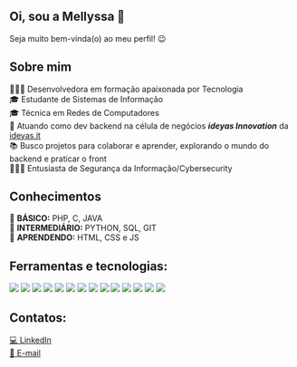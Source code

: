 ## Oi, sou a Mellyssa 👋

Seja muito bem-vinda(o) ao meu perfil! 😉

## Sobre mim
👩🏽‍💻 Desenvolvedora em formação apaixonada por Tecnologia<br>
🎓 Estudante de Sistemas de Informação<br>
🎓 Técnica em Redes de Computadores<br>
💼 Atuando como dev backend na célula de negócios ***ideyas Innovation*** da [ideyas.it](https://ideyas.it/)<br>
📚 Busco projetos para colaborar e aprender, explorando o mundo do backend e praticar o front<br>
🕵🏽‍♀️ Entusiasta de Segurança da Informação/Cybersecurity<br>

## Conhecimentos
📌 **BÁSICO:** PHP, C, JAVA<br>
📌 **INTERMEDIÁRIO:** PYTHON, SQL, GIT<br>
📌 **APRENDENDO:** HTML, CSS e JS <br>

## Ferramentas e tecnologias: 
<img src='https://img.shields.io/badge/Python-3776AB?style=for-the-badge&logo=python&logoColor=white' /> <img src='https://img.shields.io/badge/Django-092E20?style=for-the-badge&logo=django&logoColor=white' /> <img src='https://img.shields.io/badge/Git-F05032?style=for-the-badge&logo=git&logoColor=white' /> <img src='https://img.shields.io/badge/Overleaf-47A141?style=for-the-badge&logo=Overleaf&logoColor=white' /> <img src='https://img.shields.io/badge/PostgreSQL-316192?style=for-the-badge&logo=postgresql&logoColor=white' /> <img src='https://img.shields.io/badge/Insomnia-5849be?style=for-the-badge&logo=Insomnia&logoColor=white' /> <img src='https://img.shields.io/badge/Heroku-430098?style=for-the-badge&logo=heroku&logoColor=white' /> <img src='https://img.shields.io/badge/Linux-FCC624?style=for-the-badge&logo=linux&logoColor=black' /> <img src='https://img.shields.io/badge/Windows-0078D6?style=for-the-badge&logo=windows&logoColor=white' /> <img src='	https://img.shields.io/badge/Markdown-000000?style=for-the-badge&logo=markdown&logoColor=white' />    <img src='https://img.shields.io/badge/HTML-239120?style=for-the-badge&logo=html5&logoColor=white' /> <img src='https://img.shields.io/badge/CSS-239120?&style=for-the-badge&logo=css3&logoColor=white' /> <img src='https://img.shields.io/badge/JavaScript-F7DF1E?style=for-the-badge&logo=javascript&logoColor=black' /> <img src='https://img.shields.io/badge/Visual_Studio_Code-0078D4?style=for-the-badge&logo=visual%20studio%20code&logoColor=white' />

## Contatos:
[💻 LinkedIn](https://www.linkedin.com/in/mellyssas/) <br/>
[📧 E-mail](mailto:mellyssa.smendes@gmail.com?subject=[GitHub]%20Acabei%20de%20ver%20o%20seu%20GitHub) <br/>

<!--
**mellyssaStephanny/mellyssaStephanny** is a ✨ _special_ ✨ repository because its `README.md` (this file) appears on your GitHub profile.

Here are some ideas to get you started:

- 🔭 I’m currently working on ...
- 🌱 I’m currently learning ...
- 👯 I’m looking to collaborate on ...
- 🤔 I’m looking for help with ...
- 💬 Ask me about ...
- 📫 How to reach me: ...
- 😄 Pronouns: ...
- ⚡ Fun fact: ...
-->
